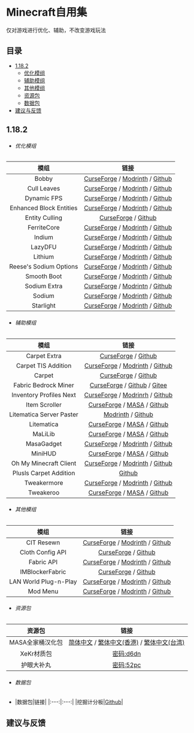 # Minecraft自用集
仅对游戏进行优化、辅助，不改变游戏玩法

## 目录
- [1.18.2](https://github.com/LingEmberMaple/My_Minecraft_Mod_list#1182)
  - [优化模组](https://github.com/LingEmberMaple/My_Minecraft_Mod_list#优化模组)
  - [辅助模组](https://github.com/LingEmberMaple/My_Minecraft_Mod_list#辅助模组)
  - [其他模组](https://github.com/LingEmberMaple/My_Minecraft_Mod_list#其他模组)
  - [资源包](https://github.com/LingEmberMaple/My_Minecraft_Mod_list#资源包)
  - [数据包](https://github.com/LingEmberMaple/My_Minecraft_Mod_list#数据包)
- [建议与反馈](https://github.com/LingEmberMaple/My_Minecraft_Mod_list#建议与反馈)

## 1.18.2
- ###### 优化模组
|模组|链接|
|:---:|:---:|
|Bobby|[CurseForge](https://www.curseforge.com/minecraft/mc-mods/bobby) / [Modrinth](https://modrinth.com/mod/bobby) / [Github](https://github.com/Johni0702/bobby)|
|Cull Leaves|[CurseForge](https://www.curseforge.com/minecraft/mc-mods/cull-leaves) / [Modrinth](https://modrinth.com/mod/cull-leaves) / [Github](https://github.com/TeamMidnightDust/CullLeaves)|
|Dynamic FPS|[CurseForge](https://www.curseforge.com/minecraft/mc-mods/dynamic-fps) / [Modrinth](https://modrinth.com/mod/dynamic-fps) / [Github](https://github.com/juliand665/Dynamic-FPS)|
|Enhanced Block Entities|[CurseForge](https://www.curseforge.com/minecraft/mc-mods/enhanced-block-entities) / [Modrinth](https://modrinth.com/mod/ebe) / [Github](https://github.com/FoundationGames/EnhancedBlockEntities)|
|Entity Culling|[CurseForge](https://www.curseforge.com/minecraft/mc-mods/entityculling) / [Github](https://github.com/tr7zw/EntityCulling)|
|FerriteCore|[CurseForge](https://www.curseforge.com/minecraft/mc-mods/ferritecore-fabric) / [Modrinth](https://modrinth.com/mod/ferrite-core) / [Github](https://github.com/malte0811/FerriteCore)|
|Indium|[CurseForge](https://www.curseforge.com/minecraft/mc-mods/indium) / [Modrinth](https://modrinth.com/mod/indium) / [Github](https://github.com/comp500/Indium)|
|LazyDFU|[CurseForge](https://www.curseforge.com/minecraft/mc-mods/lazydfu) / [Modrinth](https://modrinth.com/mod/lazydfu) / [Github](https://github.com/astei/lazydfu)|
|Lithium|[CurseForge](https://www.curseforge.com/minecraft/mc-mods/lithium) / [Modrinth](https://modrinth.com/mod/lithium) / [Github](https://github.com/CaffeineMC/lithium-fabric)|
|Reese's Sodium Options|[CurseForge](https://www.curseforge.com/minecraft/mc-mods/reeses-sodium-options) / [Modrinth](https://modrinth.com/mod/reeses-sodium-options) / [Github](https://github.com/FlashyReese/reeses-sodium-options)|
|Smooth Boot|[CurseForge](https://www.curseforge.com/minecraft/mc-mods/smooth-boot) / [Modrinth](https://modrinth.com/mod/smoothboot-fabric) / [Github](https://github.com/UltimateBoomer/mc-smoothboot)|
|Sodium Extra|[CurseForge](https://www.curseforge.com/minecraft/mc-mods/sodium-extra) / [Modrintn](https://modrinth.com/mod/sodium-extra) / [Github](https://github.com/FlashyReese/sodium-extra-fabric)|
|Sodium|[CurseForge](https://www.curseforge.com/minecraft/mc-mods/sodium) / [Modrinth](https://modrinth.com/mod/sodium) / [Github](https://github.com/CaffeineMC/sodium-fabric)|
|Starlight|[CurseForge](https://www.curseforge.com/minecraft/mc-mods/starlight) / [Modrinth](https://modrinth.com/mod/starlight) / [Github](https://github.com/PaperMC/Starlight)|

  
- ###### 辅助模组
|模组|链接|
|:---:|:---:|
|Carpet Extra|[CurseForge](https://www.curseforge.com/minecraft/mc-mods/carpet-extra) / [Github](https://github.com/gnembon/carpet-extra)|
|Carpet TIS Addition|[CurseForge](https://www.curseforge.com/minecraft/mc-mods/carpet-tis-addition) / [Modrinth](https://modrinth.com/mod/carpet-tis-addition) / [Github](https://github.com/TISUnion/Carpet-TIS-Addition)|
|Carpet|[CurseForge](https://www.curseforge.com/minecraft/mc-mods/carpet) / [Github](https://github.com/gnembon/fabric-carpet)|
|Fabric Bedrock Miner|[CurseForge](https://www.curseforge.com/minecraft/mc-mods/fabric-bedrock-miner) / [Github](https://github.com/LXYan2333/Fabric-Bedrock-Miner) / [Gitee](https://gitee.com/lxyan2333/Fabric-Bedrock-Miner)|
|Inventory Profiles Next|[CurseForge](https://www.curseforge.com/minecraft/mc-mods/inventory-profiles-next) / [Modrinrh](https://modrinth.com/mod/inventory-profiles-next) / [Github](https://github.com/blackd/Inventory-Profiles)|
|Item Scroller|[CurseForge](https://www.curseforge.com/minecraft/mc-mods/item-scroller) / [MASA](https://masa.dy.fi/tmp/minecraft/mods/client_mods/) / [Github](https://github.com/maruohon/itemscroller)|
|Litematica Server Paster|[Modrinth](https://modrinth.com/mod/litematica-server-paster) / [Github](https://github.com/Fallen-Breath/litematica-server-paster)|
|Litematica|[CurseForge](https://www.curseforge.com/minecraft/mc-mods/litematica) / [MASA](https://masa.dy.fi/tmp/minecraft/mods/client_mods/) / [Github](https://github.com/maruohon/litematica)|
|MaLiLib|[CurseForge](https://www.curseforge.com/minecraft/mc-mods/malilib) / [MASA](https://masa.dy.fi/tmp/minecraft/mods/client_mods/) / [Github](https://github.com/maruohon/malilib)|
|MasaGadget|[CurseForge](https://www.curseforge.com/minecraft/mc-mods/masa-gadget) / [Modrinth](https://modrinth.com/mod/masa-gadget) / [Github](https://github.com/plusls/MasaGadget)|
|MiniHUD|[CurseForge](https://www.curseforge.com/minecraft/mc-mods/minihud) / [MASA](https://masa.dy.fi/tmp/minecraft/mods/client_mods/) / [Github](https://github.com/maruohon/minihud)|
|Oh My Minecraft Client|[CurseForge](https://www.curseforge.com/minecraft/mc-mods/oh-my-minecraft-client) / [Modrinth](https://modrinth.com/mod/oh-my-minecraft-client) / [Github](https://github.com/plusls/oh-my-minecraft-client)|
|Plusls Carpet Addition|[Github](https://github.com/plusls/plusls-carpet-addition)|
|Tweakermore|[CurseForge](https://www.curseforge.com/minecraft/mc-mods/tweakermore) / [Modrinth](https://modrinth.com/mod/tweakermore) / [Github](https://github.com/Fallen-Breath/tweakermore)|
|Tweakeroo|[CurseForge](https://www.curseforge.com/minecraft/mc-mods/tweakeroo) / [MASA](https://masa.dy.fi/tmp/minecraft/mods/client_mods/) / [Github](https://github.com/maruohon/tweakeroo)|

- ###### 其他模组
|模组|链接|
|:---:|:---:|
|CIT Resewn|[CurseForge](https://www.curseforge.com/minecraft/mc-mods/cit-resewn) / [Modrinth](https://modrinth.com/mod/cit-resewn) / [Github](https://github.com/SHsuperCM/CITResewn)|
|Cloth Config API|[CurseForge](https://www.curseforge.com/minecraft/mc-mods/cloth-config) / [Github](https://github.com/shedaniel/cloth-config)|
|Fabric API|[CurseForge](https://www.curseforge.com/minecraft/mc-mods/fabric-api) / [Modrinth](https://modrinth.com/mod/fabric-api) / [Github](https://github.com/FabricMC/fabric)|
|IMBlockerFabric|[CurseForge](https://www.curseforge.com/minecraft/mc-mods/imblockerfabric) / [Github](https://github.com/mrjesen/ImBlockerFabric)|
|LAN World Plug-n-Play|[CurseForge](https://www.curseforge.com/minecraft/mc-mods/mcwifipnp) / [Modrinth](https://modrinth.com/mod/mcwifipnp) / [Github](https://github.com/Satxm/mcwifipnp)|
|Mod Menu|[CurseForge](https://www.curseforge.com/minecraft/mc-mods/modmenu) / [Modrinth](https://modrinth.com/mod/modmenu) / [Github](https://github.com/TerraformersMC/ModMenu)|

- ###### 资源包
|资源包|链接|
|:---:|:---:|
|MASA全家桶汉化包|[简体中文](https://wwe.lanzouo.com/i7gL5zgrube) / [繁体中文(香港)](https://wwe.lanzouo.com/ii9S2zgrucf) / [繁体中文(台湾)](https://wwe.lanzouo.com/igzuEzgruad)|
|XeKr材质包|[密码:d6dn](https://xekr.lanzouq.com/b01bn74zc)|
|护眼大补丸|[密码:52pc](https://hsds.lanzouf.com/iHAXB0242oad)|
- ###### 数据包
- |数据包|链接|
|:---:|:---:|
|挖掘计分板|[Github](https://github.com/Fallen-Breath/DiggyScoreboard)|

## 建议与反馈
